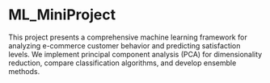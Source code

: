 # ML_MiniProject
This project presents a comprehensive machine learning framework for analyzing e-commerce customer behavior and predicting satisfaction levels. We implement principal component analysis (PCA) for dimensionality reduction, compare classification algorithms, and develop ensemble methods.

